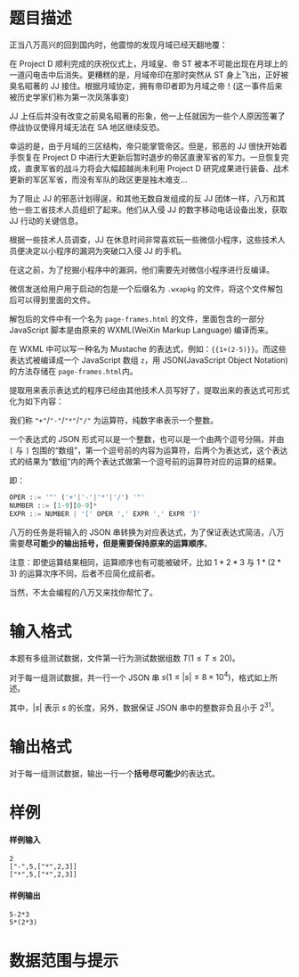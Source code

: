 
# 题目描述

正当八万高兴的回到国内时，他震惊的发现月域已经天翻地覆：

在 Project D 顺利完成的庆祝仪式上，月域皇、帝 ST 被本不可能出现在月球上的一道闪电击中后消失。更糟糕的是，月域帝印在那时突然从 ST 身上飞出，正好被臭名昭著的 JJ 接住。根据月域协定，拥有帝印者即为月域之帝！(这一事件后来被历史学家们称为第一次凤落事变)

JJ 上任后并没有改变之前臭名昭著的形象，他一上任就因为一些个人原因签署了停战协议使得月域无法在 SA 地区继续反恐。 

幸运的是，由于月域的三区结构，帝只能掌管帝区。但是，邪恶的 JJ 很快开始着手恢复在 Project D 中进行大更新后暂时退步的帝区直隶军省的军力。一旦恢复完成，直隶军省的战斗力将会大幅超越尚未利用 Project D 研究成果进行装备、战术更新的军区军省，而没有军队的政区更是独木难支...

为了阻止 JJ 的邪恶计划得逞，和其他无数自发组成的反 JJ 团体一样，八万和其他一些工省技术人员组织了起来。他们从入侵 JJ 的数字移动电话设备出发，获取 JJ 行动的关键信息。

根据一些技术人员调查，JJ 在休息时间非常喜欢玩一些微信小程序，这些技术人员便决定以小程序的漏洞为突破口入侵 JJ 的手机。

在这之前，为了挖掘小程序中的漏洞，他们需要先对微信小程序进行反编译。

微信发送给用户用于启动的包是一个后缀名为 `.wxapkg` 的文件，将这个文件解包后可以得到里面的文件。

解包后的文件中有一个名为 `page-frames.html` 的文件，里面包含的一部分 JavaScript 脚本是由原来的 WXML(WeiXin Markup Language) 编译而来。

在 WXML 中可以写一种名为 Mustache 的表达式，例如：`{{1+(2-5)}}`。而这些表达式被编译成一个 JavaScript 数组 `z`，用 JSON(JavaScript Object Notation) 的方法存储在 `page-frames.html`内。

提取用来表示表达式的程序已经由其他技术人员写好了，提取出来的表达式可形式化为如下内容：

我们称 `"+"`/`"-"`/`"*"`/`"/"` 为运算符，纯数字串表示一个整数。

一个表达式的 JSON 形式可以是一个整数，也可以是一个由两个逗号分隔，并由 `[` 与 `]` 包围的“数组”，第一个逗号前的内容为运算符，后两个为表达式，这个表达式的结果为“数组”内的两个表达式做第一个逗号前的运算符对应的运算的结果。

即：

```python
OPER ::= '"' ('+'|'-'|'*'|'/') '"'
NUMBER ::= [1-9][0-9]*
EXPR ::= NUMBER | '[' OPER ',' EXPR ',' EXPR ']'
```

八万的任务是将输入的 JSON 串转换为对应表达式，为了保证表达式简洁，八万需要**尽可能少的输出括号，但是需要保持原来的运算顺序**。

注意：即使运算结果相同，运算顺序也有可能被破坏，比如 $1*2*3$ 与 $1*(2*3)$ 的运算次序不同，后者不应简化成前者。

当然，不太会编程的八万又来找你帮忙了。

# 输入格式

本题有多组测试数据，文件第一行为测试数据组数 $T(1\leq T\leq 20)$。

对于每一组测试数据，共一行一个 JSON 串 $s(1\leq |s|\leq 8\times 10^4)$，格式如上所述。

其中，$|s|$ 表示 $s$ 的长度，另外，数据保证 JSON 串中的整数非负且小于 $2^{31}$。

# 输出格式

对于每一组测试数据，输出一行一个**括号尽可能少**的表达式。

# 样例

#### 样例输入

```plain
2
["-",5,["*",2,3]]
["*",5,["*",2,3]]
```

#### 样例输出

```plain
5-2*3
5*(2*3)
```

# 数据范围与提示



